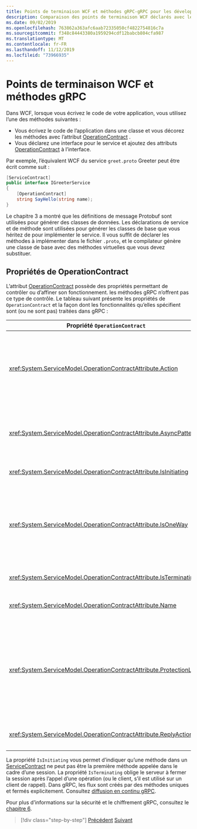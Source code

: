 ```yaml
---
title: Points de terminaison WCF et méthodes gRPC-gRPC pour les développeurs WCF
description: Comparaison des points de terminaison WCF déclarés avec les attributs ServiceContract et OperationContract et les méthodes gRPC déclarées dans Protobuf
ms.date: 09/02/2019
ms.openlocfilehash: 763862a363afc6aab72335050cf4822754816c7a
ms.sourcegitcommit: f348c84443380a1959294cdf12babcb804cfa987
ms.translationtype: MT
ms.contentlocale: fr-FR
ms.lasthandoff: 11/12/2019
ms.locfileid: "73966935"
---
```

# <a name="wcf-endpoints-and-grpc-methods"></a>Points de terminaison WCF et méthodes gRPC

Dans WCF, lorsque vous écrivez le code de votre application, vous utilisez l’une des méthodes suivantes :

- Vous écrivez le code de l’application dans une classe et vous décorez les méthodes avec l’attribut [OperationContract](xref:System.ServiceModel.OperationContractAttribute) .
- Vous déclarez une interface pour le service et ajoutez des attributs [OperationContract](xref:System.ServiceModel.OperationContractAttribute) à l’interface.

Par exemple, l’équivalent WCF du service `greet.proto` Greeter peut être écrit comme suit :

```csharp
[ServiceContract]
public interface IGreeterService
{
    [OperationContract]
    string SayHello(string name);
}
```

Le chapitre 3 a montré que les définitions de message Protobuf sont utilisées pour générer des classes de données. Les déclarations de service et de méthode sont utilisées pour générer les classes de base que vous héritez de pour implémenter le service. Il vous suffit de déclarer les méthodes à implémenter dans le fichier `.proto`, et le compilateur génère une classe de base avec des méthodes virtuelles que vous devez substituer.

## <a name="operationcontract-properties"></a>Propriétés de OperationContract

L’attribut [OperationContract](xref:System.ServiceModel.OperationContractAttribute) possède des propriétés permettant de contrôler ou d’affiner son fonctionnement. les méthodes gRPC n’offrent pas ce type de contrôle. Le tableau suivant présente les propriétés de `OperationContract` et la façon dont les fonctionnalités qu’elles spécifient sont (ou ne sont pas) traitées dans gRPC :

| Propriété `OperationContract` | gRPC                                             |
| ---------------------------- | ------------------------------------------------ |
| <xref:System.ServiceModel.OperationContractAttribute.Action>             | URI identifiant l’opération. gRPC utilise le nom de l' `package`, `service` et `rpc` du fichier `.proto`. |
| <xref:System.ServiceModel.OperationContractAttribute.AsyncPattern>       | Toutes les méthodes de service gRPC retournent des objets `Task`. |
| <xref:System.ServiceModel.OperationContractAttribute.IsInitiating>       | Voir la remarque ci-dessous. |
| <xref:System.ServiceModel.OperationContractAttribute.IsOneWay>           | Les méthodes gRPC à sens unique retournent `Empty` résultats ou utilisent la diffusion en continu du client. |
| <xref:System.ServiceModel.OperationContractAttribute.IsTerminating>      | Voir la remarque ci-dessous. |
| <xref:System.ServiceModel.OperationContractAttribute.Name>               | Lié à SOAP, aucune signification dans gRPC. |
| <xref:System.ServiceModel.OperationContractAttribute.ProtectionLevel>    | Aucun chiffrement de message ; le chiffrement réseau est géré au niveau de la couche de transport (TLS sur HTTP/2). |
| <xref:System.ServiceModel.OperationContractAttribute.ReplyAction>        | Lié à SOAP, aucune signification dans gRPC. |

La propriété `IsInitiating` vous permet d’indiquer qu’une méthode dans un [ServiceContract](xref:System.ServiceModel.ServiceContractAttribute) ne peut pas être la première méthode appelée dans le cadre d’une session. La propriété `IsTerminating` oblige le serveur à fermer la session après l’appel d’une opération (ou le client, s’il est utilisé sur un client de rappel). Dans gRPC, les flux sont créés par des méthodes uniques et fermés explicitement. Consultez [diffusion en continu gRPC](rpc-types.md#grpc-streaming).

Pour plus d’informations sur la sécurité et le chiffrement gRPC, consultez le [chapitre 6](security.md).

>[!div class="step-by-step"]
>[Précédent](wcf-services-to-grpc-comparison.md)
>[Suivant](wcf-bindings.md)
